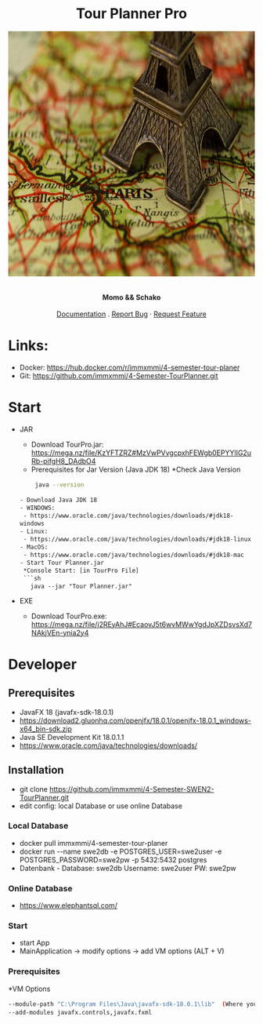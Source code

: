 <h1 align="center">  Tour Planner Pro</h1>
<div align="center">
  <a href="https://github.com/immxmmi/4-Semester-TourPlanner">
    <img src="git_img/Logo.jpg" alt="Logo" width="1000" height="500">
  </a>

  <p align="center">
    <br/>
     <strong>Momo && Schako</strong>
    <br />
    <br/>
    <a href="https://github.com/immxmmi/4-Semester-TourPlanner/blob/main/doc/TourPlannerDocumentation.pdf">Documentation</a>
    .
    <a href="https://github.com/immxmmi/4-Semester-TourPlanner/issues">Report Bug</a>
    ·
    <a href="https://github.com/immxmmi/4-Semester-TourPlanner/issues">Request Feature</a>
  </p>
</div>


# Links:
- Docker:  https://hub.docker.com/r/immxmmi/4-semester-tour-planer
- Git: https://github.com/immxmmi/4-Semester-TourPlanner.git 

# Start
- JAR 
   - Download TourPro.jar: https://mega.nz/file/KzYFTZRZ#MzVwPVvgcpxhFEWgb0EPYYlIG2uRb-pifgH8_DAdbO4
   - Prerequisites for Jar Version (Java JDK 18)
   *Check Java Version 
     ```sh
      java --version
    ```
   - Download Java JDK 18
   - WINDOWS:
     - https://www.oracle.com/java/technologies/downloads/#jdk18-windows 
   - Linux:
     - https://www.oracle.com/java/technologies/downloads/#jdk18-linux
   - MacOS:
     - https://www.oracle.com/java/technologies/downloads/#jdk18-mac 
   - Start Tour Planner.jar
     *Console Start: [in TourPro File] 
     ```sh
       java --jar "Tour Planner.jar"
    ```
   
- EXE
   - Download TourPro.exe: https://mega.nz/file/j2REyAhJ#EcaovJ5t6wvMWwYgdJpXZDsvsXd7NAkjVEn-ynia2y4

# Developer

## Prerequisites
- JavaFX 18 (javafx-sdk-18.0.1)
- https://download2.gluonhq.com/openjfx/18.0.1/openjfx-18.0.1_windows-x64_bin-sdk.zip
- Java SE Development Kit 18.0.1.1
- https://www.oracle.com/java/technologies/downloads/

## Installation
- git clone https://github.com/immxmmi/4-Semester-SWEN2-TourPlanner.git
- edit config: local Database or use online Database

### Local Database
- docker pull immxmmi/4-semester-tour-planer
- docker run --name swe2db -e POSTGRES_USER=swe2user -e POSTGRES_PASSWORD=swe2pw -p 5432:5432 postgres
- Datenbank - Database: swe2db Username: swe2user PW: swe2pw
 
### Online Database
- https://www.elephantsql.com/

### Start ###
- start App
- MainApplication -> modify options -> add VM options (ALT + V)

### Prerequisites
*VM Options
  ```sh
  --module-path "C:\Program Files\Java\javafx-sdk-18.0.1\lib"  (Where you save JavaFX 18 zip)
  --add-modules javafx.controls,javafx.fxml
  ```


